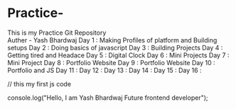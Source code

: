 # Practice-
This is my Practice Git Repository
<br>
Auther - Yash Bhardwaj
Day 1 : Making Profiles of platform and Building setups
Day 2 : Doing basics of javascript
Day 3 : Building Projects
Day 4 : Getting tired and Headace
Day 5 : Digital Clock
Day 6 : Mini Projects
Day 7 : Mini Project
Day 8 : Portfolio Website
Day 9 : Portfolio Website
Day 10 : Portfolio and JS
Day 11 : 
Day 12 : 
Day 13 : 
Day 14 : 
Day 15 : 
Day 16 :

// this my first js code

console.log("Hello, I am Yash Bhardwaj Future frontend developer");

